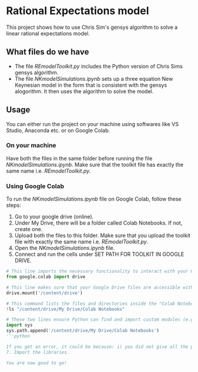 # Rational Expectations model
This project shows how to use Chris Sim's gensys algorithm to solve a linear rational expectations model. 

## What files do we have

- The file $\textit{REmodelToolkit.py}$ includes the Python version of Chris Sims gensys algorithm.
- The file $\textit{NKmodelSimulations.ipynb}$ sets up a three equation New Keynesian model in the form that is consistent with the gensys alogorithm. It then uses the algorithm to solve the model.

## Usage
You can either run the project on your machine using softwares like VS Studio, Anaconda etc. or on Google Colab.

### On your machine
Have both the files in the same folder before running the file $\textit{NKmodelSimulations.ipynb}$. Make sure that the toolkit file has exactly the same name i.e. $\textit{REmodelToolkit.py}$.

### Using Google Colab
To run the $\textit{NKmodelSimulations.ipynb}$ file on Google Colab, follow these steps: 

1. Go to your google drive (online).
2. Under My Drive, there will be a folder called Colab Notebooks. If not, create one.
3. Upload both the files to this folder. Make sure that you upload the toolkit file with exactly the same name i.e. $\textit{REmodelToolkit.py}$.
4. Open the $\textit{NKmodelSimulations.ipynb}$ file.
5. Connect and run the cells under SET PATH FOR TOOLKIT IN GOOGLE DRIVE.

```python
# This line imports the necessary functionality to interact with your Google Drive from within the Colab notebook.
from google.colab import drive

# This line makes sure that your Google Drive files are accessible within the notebook
drive.mount('/content/drive')

# This command lists the files and directories inside the "Colab Notebooks" folder located in your Google Drive. You should see REmodelToolkit.py here.
!ls "/content/drive/My Drive/Colab Notebooks"

# These two lines ensure Python can find and import custom modules (e.g REmodelToolkit.py) located within your 'Colab Notebooks' folder in Google Drive, making them available to use in the notebook.
import sys
sys.path.append('/content/drive/My Drive/Colab Notebooks')
'''python

If you get an error, it could be because: i) you did not give all the permissions when you were prompted; ii) you uploaded the toolkit file with a different name than $\textit{REmodelToolkit.py}$; iii) you did not upload the toolkit file in the Colab Notebooks folder in My Drive. 
7. Import the libraries.

You are now good to go!

